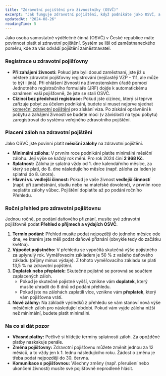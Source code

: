 ```yaml
---
title: "Zdravotní pojištění pro živnostníky (OSVČ)"
excerpt: "Jak funguje zdravotní pojištění, když podnikáte jako OSVČ, a jaké jsou vaše povinnosti."
updatedAt: "2024-08-26"
readingTime: 5
---
```


Jako osoba samostatně výdělečně činná (OSVČ) v České republice máte povinnost platit si zdravotní pojištění. Systém se liší od zaměstnaneckého poměru, kde za vás odvádí pojištění zaměstnavatel.

### Registrace u zdravotní pojišťovny

*   **Při zahájení živnosti:** Pokud jste byli dosud zaměstnaní, jste již u některé zdravotní pojišťovny registrováni (nejčastěji VZP - 111, ale může to být i jiná). Při ohlášení živnosti na živnostenském úřadě pomocí Jednotného registračního formuláře (JRF) dojde k automatickému oznámení vaší pojišťovně, že jste se stali OSVČ.
*   **Cizinci bez předchozí registrace:** Pokud jste cizinec, který si teprve zařizuje pobyt za účelem podnikání, budete si muset nejprve sjednat [komerční zdravotní pojištění](/guides/insurance/how-to-choose-health-insurance) pro získání víza. Po získání oprávnění k pobytu a zahájení živnosti se budete moci (v závislosti na typu pobytu) zaregistrovat do systému veřejného zdravotního pojištění.

### Placení záloh na zdravotní pojištění

Jako OSVČ jste povinni platit **měsíční zálohy** na zdravotní pojištění.

*   **Minimální záloha:** V prvním roce podnikání platíte minimální měsíční zálohu. Její výše se každý rok mění. Pro rok 2024 činí **2 968 Kč**.
*   **Splatnost:** Záloha je splatná vždy od 1. dne kalendářního měsíce, za který se platí, do 8. dne následujícího měsíce (např. záloha za leden je splatná do 8. února).
*   **Hlavní vs. vedlejší činnost:** Pokud je vaše živnost **vedlejší činností** (např. při zaměstnání, studiu nebo na mateřské dovolené), v prvním roce neplatíte zálohy vůbec. Pojištění doplatíte až po podání ročního Přehledu.

### Roční přehled pro zdravotní pojišťovnu

Jednou ročně, po podání daňového přiznání, musíte své zdravotní pojišťovně podat **Přehled o příjmech a výdajích OSVČ**.

1.  **Termín podání:** Přehled musíte podat nejpozději do jednoho měsíce ode dne, ve kterém jste měli podat daňové přiznání (obvykle tedy do začátku května).
2.  **Výpočet pojistného:** V přehledu se vypočítá skutečná výše pojistného za uplynulý rok. Vyměřovacím základem je 50 % z vašeho daňového základu (příjmy minus výdaje). Z tohoto vyměřovacího základu se platí 13,5 % na zdravotní pojištění.
3.  **Doplatek nebo přeplatek:** Skutečné pojistné se porovná se součtem zaplacených záloh.
    *   Pokud je skutečné pojistné vyšší, vznikne vám **doplatek**, který musíte uhradit do 8 dnů od podání přehledu.
    *   Pokud jste na zálohách zaplatili více, vznikne vám **přeplatek**, který vám pojišťovna vrátí.
4.  **Nové zálohy:** Na základě výsledků z přehledu se vám stanoví nová výše měsíčních záloh pro následující období. Pokud vám vyjde záloha nižší než minimální, budete platit minimální.

### Na co si dát pozor

*   **Včasné platby:** Pečlivě si hlídejte termíny splatnosti záloh. Za opožděné platby naskakuje penále.
*   **Změna pojišťovny:** Zdravotní pojišťovnu můžete změnit jednou za 12 měsíců, a to vždy jen k 1. lednu následujícího roku. Žádost o změnu je třeba podat nejpozději do 30. června.
*   **Komunikace s pojišťovnou:** Všechny změny (např. přerušení nebo ukončení živnosti) musíte své pojišťovně neprodleně hlásit.